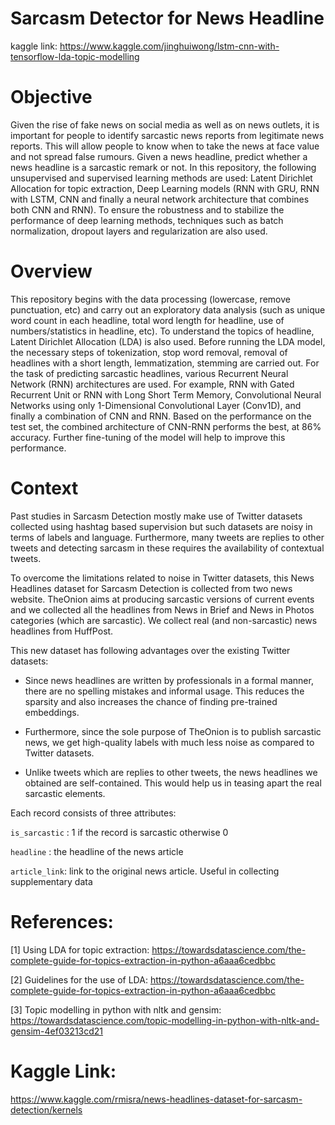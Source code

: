 # Sarcasm Detector for News Headline
kaggle link: https://www.kaggle.com/jinghuiwong/lstm-cnn-with-tensorflow-lda-topic-modelling

# Objective 

Given the rise of fake news on social media as well as on news outlets, it is important for people to identify sarcastic news reports from legitimate news reports. This will allow people to know when to take the news at face value and not spread false rumours. Given a news headline, predict whether a news headline is a sarcastic remark or not. In this repository, the following unsupervised and supervised learning methods are used: Latent Dirichlet Allocation for topic extraction, Deep Learning models (RNN with GRU, RNN with LSTM, CNN and finally a neural network architecture that combines both CNN and RNN). To ensure the robustness and to stabilize the performance of deep learning methods, techniques such as batch normalization, dropout layers and regularization are also used. 

# Overview
This repository begins with the data processing (lowercase, remove punctuation, etc) and carry out an exploratory data analysis (such as unique word count in each headline, total word length for headline, use of numbers/statistics in headline, etc). To understand the topics of headline, Latent Dirichlet Allocation (LDA) is also used. Before running the LDA model, the necessary steps of tokenization, stop word removal, removal of headlines with a short length, lemmatization, stemming are carried out. For the task of predicting sarcastic headlines, various Recurrent Neural Network (RNN) architectures are used. For example, RNN with Gated Recurrent Unit or RNN with Long Short Term Memory, Convolutional Neural Networks using only 1-Dimensional Convolutional Layer (Conv1D), and finally a combination of CNN and RNN. Based on the performance on the test set, the combined architecture of CNN-RNN performs the best, at 86% accuracy. Further fine-tuning of the model will help to improve this performance. 

# Context
Past studies in Sarcasm Detection mostly make use of Twitter datasets collected using hashtag based supervision but such datasets are noisy in terms of labels and language. Furthermore, many tweets are replies to other tweets and detecting sarcasm in these requires the availability of contextual tweets.

To overcome the limitations related to noise in Twitter datasets, this News Headlines dataset for Sarcasm Detection is collected from two news website. TheOnion aims at producing sarcastic versions of current events and we collected all the headlines from News in Brief and News in Photos categories (which are sarcastic). We collect real (and non-sarcastic) news headlines from HuffPost.

This new dataset has following advantages over the existing Twitter datasets:

- Since news headlines are written by professionals in a formal manner, there are no spelling mistakes and informal usage. This reduces the sparsity and also increases the chance of finding pre-trained embeddings.

- Furthermore, since the sole purpose of TheOnion is to publish sarcastic news, we get high-quality labels with much less noise as compared to Twitter datasets.

- Unlike tweets which are replies to other tweets, the news headlines we obtained are self-contained. This would help us in teasing apart the real sarcastic elements.

Each record consists of three attributes:

`is_sarcastic` : 1 if the record is sarcastic otherwise 0

`headline`     : the headline of the news article

`article_link`: link to the original news article. Useful in collecting supplementary data


# References:
[1] Using LDA for topic extraction: https://towardsdatascience.com/the-complete-guide-for-topics-extraction-in-python-a6aaa6cedbbc

[2] Guidelines for the use of LDA: https://towardsdatascience.com/the-complete-guide-for-topics-extraction-in-python-a6aaa6cedbbc

[3] Topic modelling in python with nltk and gensim: https://towardsdatascience.com/topic-modelling-in-python-with-nltk-and-gensim-4ef03213cd21

# Kaggle Link:
https://www.kaggle.com/rmisra/news-headlines-dataset-for-sarcasm-detection/kernels
